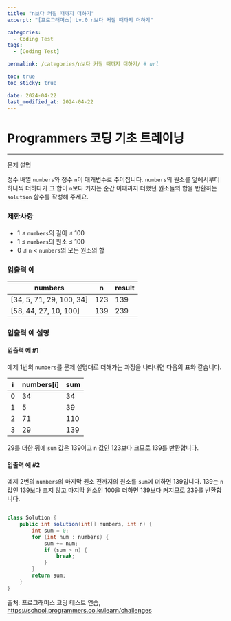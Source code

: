 ```yaml
---
title: "n보다 커질 때까지 더하기"
excerpt: "[프로그래머스] Lv.0 n보다 커질 때까지 더하기"

categories:
  - Coding Test
tags:
  - [Coding Test]

permalink: /categories/n보다 커질 때까지 더하기/ # url

toc: true
toc_sticky: true

date: 2024-04-22
last_modified_at: 2024-04-22
---
```


# Programmers 코딩 기초 트레이닝

---

문제 설명

정수 배열 `numbers`와 정수 `n`이 매개변수로 주어집니다. `numbers`의 원소를 앞에서부터 하나씩 더하다가 그 합이 `n`보다 커지는 순간 이때까지 더했던 원소들의 합을 반환하는 `solution` 함수를 작성해 주세요.

### 제한사항
- 1 ≤ `numbers`의 길이 ≤ 100
- 1 ≤ `numbers`의 원소 ≤ 100
- 0 ≤ `n` < `numbers`의 모든 원소의 합

### 입출력 예

| numbers | n   | result |
|---------|-----|--------|
| [34, 5, 71, 29, 100, 34] | 123 | 139 |
| [58, 44, 27, 10, 100]    | 139 | 239 |

### 입출력 예 설명

#### 입출력 예 #1

예제 1번의 `numbers`를 문제 설명대로 더해가는 과정을 나타내면 다음의 표와 같습니다.

| i   | numbers[i] | sum |
|-----|-------------|-----|
| 0   | 34          | 34  |
| 1   | 5           | 39  |
| 2   | 71          | 110 |
| 3   | 29          | 139 |

29를 더한 뒤에 `sum` 값은 139이고 `n` 값인 123보다 크므로 139를 반환합니다.

#### 입출력 예 #2

예제 2번의 `numbers`의 마지막 원소 전까지의 원소를 `sum`에 더하면 139입니다. 139는 `n` 값인 139보다 크지 않고 마지막 원소인 100을 더하면 139보다 커지므로 239를 반환합니다.
```java

class Solution {
    public int solution(int[] numbers, int n) {
        int sum = 0;
        for (int num : numbers) {
            sum += num;
            if (sum > n) {
                break;
            }
        }
        return sum;
    }
}

``````

출처: 프로그래머스 코딩 테스트 연습, https://school.programmers.co.kr/learn/challenges
